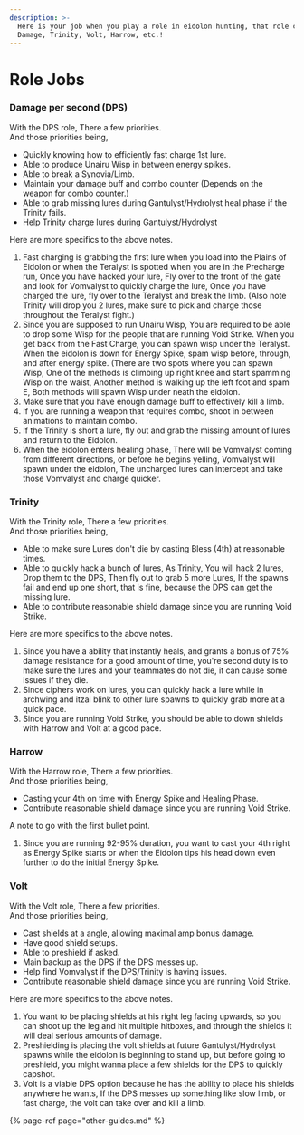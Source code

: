 ```yaml
---
description: >-
  Here is your job when you play a role in eidolon hunting, that role can be
  Damage, Trinity, Volt, Harrow, etc.!
---
```


# Role Jobs

### Damage per second \(DPS\)

With the DPS role, There a few priorities.  
And those priorities being,

* Quickly knowing how to efficiently fast charge 1st lure.
* Able to produce Unairu Wisp in between energy spikes.
* Able to break a Synovia/Limb.
* Maintain your damage buff and combo counter \(Depends on the weapon for combo counter.\)
* Able to grab missing lures during Gantulyst/Hydrolyst heal phase if the Trinity fails.
* Help Trinity charge lures during Gantulyst/Hydrolyst

Here are more specifics to the above notes.

1. Fast charging is grabbing the first lure when you load into the Plains of Eidolon or when the Teralyst is spotted when you are in the Precharge run, Once you have hacked your lure, Fly over to the front of the gate and look for Vomvalyst to quickly charge the lure, Once you have charged the lure, fly over to the Teralyst and break the limb. \(Also note Trinity will drop you 2 lures, make sure to pick and charge those throughout the Teralyst fight.\)
2. Since you are supposed to run Unairu Wisp, You are required to be able to drop some Wisp for the people that are running Void Strike. When you get back from the Fast Charge, you can spawn wisp under the Teralyst. When the eidolon is down for Energy Spike, spam wisp before, through, and after energy spike. \(There are two spots where you can spawn Wisp, One of the methods is climbing up right knee and start spamming Wisp on the waist, Another method is walking up the left foot and spam E, Both methods will spawn Wisp under neath the eidolon.
3. Make sure that you have enough damage buff to effectively kill a limb.
4. If you are running a weapon that requires combo, shoot in between animations to maintain combo.
5. If the Trinity is short a lure, fly out and grab the missing amount of lures and return to the Eidolon.
6. When the eidolon enters healing phase, There will be Vomvalyst coming from different directions, or before he begins yelling, Vomvalyst will spawn under the eidolon, The uncharged lures can intercept and take those Vomvalyst and charge quicker.

### Trinity

With the Trinity role, There a few priorities.  
And those priorities being,

* Able to make sure Lures don't die by casting Bless \(4th\) at  reasonable times.
* Able to quickly hack a bunch of lures, As Trinity, You will hack 2 lures, Drop them to the DPS, Then fly out to grab 5 more Lures, If the spawns fail and end up one short, that is fine, because the DPS can get the missing lure.
* Able to contribute reasonable shield damage since you are running Void Strike.

Here are more specifics to the above notes.

1. Since you have a ability that instantly heals, and grants a bonus of 75% damage resistance for a good amount of time, you're second duty is to make sure the lures and your teammates do not die, it can cause some issues if they die.
2. Since ciphers work on lures, you can quickly hack a lure while in archwing and itzal blink to other lure spawns to quickly grab more at a quick pace.
3. Since you are running Void Strike, you should be able to down shields with Harrow and Volt at a good pace.

### Harrow

With the Harrow role, There a few priorities.  
And those priorities being,

* Casting your 4th on time with Energy Spike and Healing Phase.
* Contribute reasonable shield damage since you are running Void Strike.

A note to go with the first bullet point.

1. Since you are running 92-95% duration, you want to cast your 4th right as Energy Spike starts or when the Eidolon tips his head down even further to do the initial Energy Spike.

### Volt

With the Volt role, There a few priorities.  
And those priorities being,

* Cast shields at a angle, allowing maximal amp bonus damage.
* Have good shield setups.
* Able to preshield if asked.
* Main backup as the DPS if the DPS messes up.
* Help find Vomvalyst if the DPS/Trinity is having issues.
* Contribute reasonable shield damage since you are running Void Strike.

Here are more specifics to the above notes.

1. You want to be placing shields at his right leg facing upwards, so you can shoot up the leg and hit multiple hitboxes, and through the shields it will deal serious amounts of damage.
2. Preshielding is placing the volt shields at future Gantulyst/Hydrolyst spawns while the eidolon is beginning to stand up, but before going to preshield, you might wanna place a few shields for the DPS to quickly capshot.
3. Volt is a viable DPS option because he has the ability to place his shields anywhere he wants, If the DPS messes up something like slow limb, or fast charge, the volt can take over and kill a limb.







{% page-ref page="other-guides.md" %}

